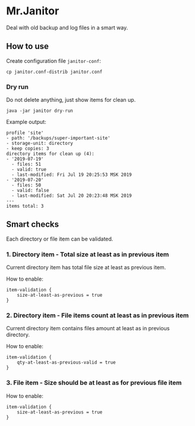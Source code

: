 # Mr.Janitor

Deal with old backup and log files in a smart way.


## How to use

Create configuration file `janitor-conf`:

```
cp janitor.conf-distrib janitor.conf 
```

### Dry run

Do not delete anything, just show items for clean up.

```
java -jar janitor dry-run
```

Example output:

```
profile 'site'
- path: '/backups/super-important-site'
- storage-unit: directory
- keep copies: 3
directory items for clean up (4):
- '2019-07-19'
  - files: 51
  - valid: true
  - last-modified: Fri Jul 19 20:25:53 MSK 2019
- '2019-07-20'
  - files: 50
  - valid: false
  - last-modified: Sat Jul 20 20:23:48 MSK 2019
---
items total: 3

```

## Smart checks

Each directory or file item can be validated.

### 1. Directory item - Total size at least as in previous item

Current directory item has total file size at least as previous item.

How to enable:

```
item-validation {
    size-at-least-as-previous = true
}
```

### 2. Directory item - File items count at least as in previous item

Current directory item contains files amount at least as in previous directory.

How to enable:

```
item-validation {
    qty-at-least-as-previous-valid = true
}
```

### 3. File item - Size should be at least as for previous file item



How to enable:

```
item-validation {
    size-at-least-as-previous = true
}
```
